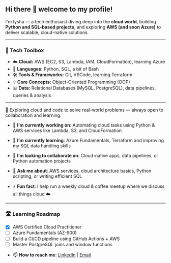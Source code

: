 ## Hi there 👋 welcome to my profile!

I'm Iysha — a tech enthusiast diving deep into the **cloud world**, building **Python and SQL-based projects**, and exploring **AWS (and soon Azure)** to deliver scalable, cloud-native solutions.

---

### 🧰 Tech Toolbox
- ☁️ **Cloud:** AWS (EC2, S3, Lambda, IAM, CloudFormation), learning Azure  
- 🐍 **Languages:** Python, SQL, a bit of Bash  
- 🛠️ **Tools & Frameworks:** Git, VSCode, learning Terraform
- 💡 **Core Concepts:** Object-Oriented Programming (OOP)
- 📊 **Data:** Relational Databases (MySQL, PostgreSQL), data pipelines, queries & analysis  

---
📌 Exploring cloud and code to solve real-world problems — always open to collaboration and learning.

- 🔭 **I’m currently working on**: Automating cloud tasks using Python & AWS services like Lambda, S3, and CloudFormation
- 🌱 **I’m currently learning**: Azure Fundamentals, Terraform and improving my SQL data handling skills  

- 👯 **I’m looking to collaborate on**: Cloud-native apps, data pipelines, or Python automation projects  
- 💬 **Ask me about**: AWS services, cloud architecture basics, Python scripting, or writing efficient SQL  
- ⚡ **Fun fact**: I help run a weekly cloud & coffee meetup where we discuss all things cloud ☁️  

---

### 🛣️ Learning Roadmap
- [x] AWS Certified Cloud Practitioner
- [ ] Azure Fundamentals (AZ-900)
- [ ] Build a CI/CD pipeline using GitHub Actions + AWS
- [ ] Master PostgreSQL joins and window functions

- 📫 **How to reach me**: [LinkedIn](https://www.linkedin.com/in/iyshakhan/) | [Email](mailto:iyshakhan75@gmail.com)  
